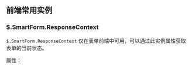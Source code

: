 ## 前端常用实例

### $.SmartForm.ResponseContext

```$.SmartForm.ResponseContext``` 仅在表单前端中可用，可以通过此实例属性获取表单的当前状态。

属性：


